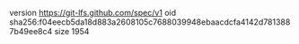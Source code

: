 version https://git-lfs.github.com/spec/v1
oid sha256:f04eecb5da18d883a2608105c7688039948ebaacdcfa4142d7813887b49ee8c4
size 1954
